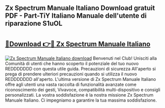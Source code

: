 ## Zx Spectrum Manuale Italiano Download gratuit PDF - Part-TiY Italiano Manuale dell'utente di riparazione S1uOL

# <h2><a href="http://dfbeci.blite.top/?on=Zx+Spectrum+Manuale+Italiano">🔗Download 👉🔴 Zx Spectrum Manuale Italiano</a></h2>

[![Zx Spectrum Manuale Italiano download](https://i.imgur.com/lujVjoI.png)](http://dfbeci.blite.top/?on=Zx+Spectrum+Manuale+Italiano)
Benvenuti nel Club! Unisciti alla Comunità di utenti che hanno scoperto il potenziale del tuo nuovo REDDDDDDD con questa utile guida. Precauzioni di sicurezza All'aperto si prega di prendere ulteriori precauzioni quando si utilizza il nuovo REDDDDDDD all'aperto. L'ultima versione di Zx Spectrum Manuale Italiano offre agli utenti una vasta raccolta di funzionalità avanzate come riconoscimento dei gesti, Vivavoce, compatibilità multi-dispositivo e consigli personalizzati. La vostra soddisfazione è la nostra missione Zx Spectrum Manuale Italiano. Ci impegniamo a garantire la tua massima soddisfazione.
